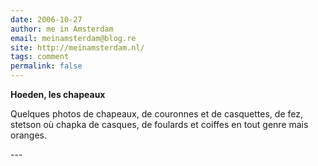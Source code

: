 ```yaml
---
date: 2006-10-27
author: me in Amsterdam
email: meinamsterdam@blog.re
site: http://meinamsterdam.nl/
tags: comment
permalink: false
---
```


<!-- TB -->
<p><strong>Hoeden, les chapeaux</strong></p>
<p>Quelques photos de chapeaux, de couronnes et de casquettes, de fez, stetson où chapka de casques, de foulards et coiffes en tout genre mais oranges.</p>
---